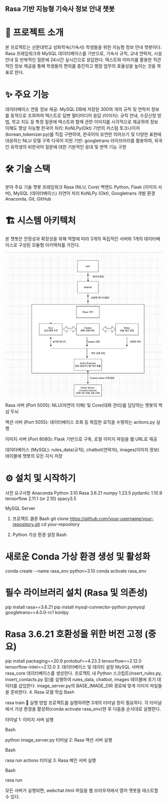 ## Rasa 기반 지능형 기숙사 정보 안내 챗봇



# 📖 프로젝트 소개
본 프로젝트는 선문대학교 성화학숙(기숙사) 학생들을 위한 지능형 정보 안내 챗봇이다. Rasa 프레임워크와 MySQL 데이터베이스를 기반으로, 기숙사 규칙, 교내 연락처, 시설 안내 등 반복적인 질문에 24시간 실시간으로 응답한다. 텍스트와 이미지를 활용한 직관적인 정보 제공을 통해 학생들의 편의를 증진하고 행정 업무의 효율성을 높이는 것을 목표로 한다.

# ✨ 주요 기능
데이터베이스 연동 정보 제공: MySQL DB에 저장된 300여 개의 규칙 및 연락처 정보를 동적으로 조회하여 텍스트로 답변
멀티미디어 응답 (이미지): 규칙 안내, 수강신청 방법, 학교 지도 등 특정 질문에 텍스트와 함께 관련 이미지를 시각적으로 제공하여 정보 이해도 향상
지능형 한국어 처리: KoNLPy(Okt) 기반의 커스텀 토크나이저(korean_tokenizer.py)를 직접 구현하여, 한국어의 유연한 띄어쓰기 및 다양한 표현에 대응하는 NLU 모델 구축
다국어 지원 기반: googletrans 라이브러리를 활용하여, 외국인 유학생의 비한국어 질문에 대한 기본적인 응대 및 번역 기능 구현

# 🛠️ 기술 스택
분야	주요 기술
챗봇 프레임워크	Rasa (NLU, Core)
백엔드	Python, Flask (이미지 서버), MySQL (데이터베이스)
자연어 처리	KoNLPy (Okt), Googletrans
개발 환경	Anaconda, Git, GitHub

# 🏗️ 시스템 아키텍처
본 챗봇은 안정성과 확장성을 위해 역할에 따라 3개의 독립적인 서버와 1개의 데이터베이스로 구성된 모듈형 아키텍처를 가진다.

 <img src="https://github.com/aurora843/aurora843/blob/main/%EB%8B%A4%EC%9A%B4%EB%A1%9C%EB%93%9C%20(2).png">

Rasa 서버 (Port 5005): NLU(자연어 이해) 및 Core(대화 관리)를 담당하는 챗봇의 핵심 두뇌

액션 서버 (Port 5055): 데이터베이스 조회 등 복잡한 로직을 수행하는 actions.py 실행

이미지 서버 (Port 8080): Flask 기반으로 구축, 로컬 이미지 파일을 웹 URL로 제공

데이터베이스 (MySQL): rules_data(규칙), chatbot(연락처), images(이미지 정보) 테이블에 챗봇의 모든 지식 저장

# ⚙️ 설치 및 시작하기
사전 요구사항
Anaconda 
Python 3.10
Rasa 3.6.21
numpy 1.23.5
pydantic 1.10.9
tensorflow 2.11.1 (or 2.10)
spacy3.5

MySQL Server
1. 프로젝트 클론
Bash
git clone https://github.com/your-username/your-repository.git
cd your-repository

2. Python 가상 환경 설정
Bash

# 새로운 Conda 가상 환경 생성 및 활성화
conda create --name rasa_env python=3.10
conda activate rasa_env

# 필수 라이브러리 설치 (Rasa 및 의존성)
pip install rasa==3.6.21
pip install mysql-connector-python pymysql googletrans==4.0.0-rc1 konlpy

# Rasa 3.6.21 호환성을 위한 버전 고정 (중요)
pip install packaging==20.9 protobuf==4.23.3 tensorflow==2.12.0 tensorflow-intel==2.12.0
3. 데이터베이스 및 데이터 설정
MySQL 서버에 rasa_core 데이터베이스를 생성한다.
프로젝트 내 Python 스크립트(insert_rules.py, insert_contacts.py 등)를 실행하여 rules_data, chatbot, images 테이블에 초기 데이터를 삽입한다.
image_server.py의 BASE_IMAGE_DIR 경로에 맞게 이미지 파일들을 준비한다.
4. Rasa 모델 학습
Bash

rasa train
🚀 실행 방법
프로젝트를 실행하려면 3개의 터미널 창이 필요하다. 각 터미널에서 가상 환경을 활성화(conda activate rasa_env)한 후 다음을 순서대로 실행한다.

터미널 1: 이미지 서버 실행

Bash

python image_server.py
터미널 2: Rasa 액션 서버 실행

Bash

rasa run actions
터미널 3: Rasa 메인 서버 실행

Bash

rasa run
<!-- end list -->

모든 서버가 실행되면, webchat.html 파일을 웹 브라우저에서 열어 챗봇을 테스트할 수 있다.
